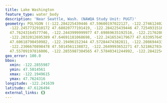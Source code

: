 ```yaml
---
title: Lake Washington
feature_type: water_body
description: 'Near Seattle, Wash. (NAWQA Study Unit: PUGT)'
geometry: POLYGON ((-122.284225439446 47.59600197022127, -122.2746124023365 47.64691181068698,
  -122.2457732910172 47.68020777191419, -122.284225439446 47.72549315160742, -122.2581329101477
  47.76243164577746, -122.2443999999977 47.69869635192516, -122.2176208251941 47.70239328144211,
  -122.2032012695389 47.64691181068698, -122.2416534179677 47.63395764577668, -122.2251739257788
  47.60618790450982, -122.19496152344 47.57284474382811, -122.2086944335989 47.50887763909007,
  -122.2306670898478 47.5014561138872, -122.2649993652271 47.52186278341704, -122.2485198730472
  47.55709197816006, -122.2855987304565 47.57840341244992, -122.284225439446 47.59600197022127))
geo_error: 100.0
bbox:
  xmin: -122.2855987
  ymin: 47.5014561
  xmax: -122.1949615
  ymax: 47.7624316
longitude: -122.241639
latitude: 47.6126494
external_links: {}
---
```

